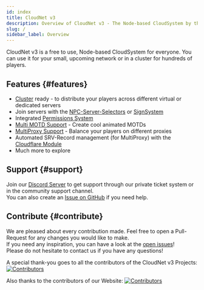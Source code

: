 ```yaml
---
id: index
title: CloudNet v3
description: Overview of CloudNet v3 - The Node-based CloudSystem by the CloudNetService Team and Community
slug: /
sidebar_label: Overview
---
```


CloudNet v3 is a free to use, Node-based CloudSystem for everyone.
You can use it for your small, upcoming network or in a cluster for hundreds of players.

## Features {#features}

- [Cluster](setup/cluster.md) ready - to distribute your players across different virtual or dedicated servers
- Join servers with the [NPC-Server-Selectors](modules/npcs.md) or [SignSystem](modules/signs.md)
- Integrated [Permissions System](modules/cloudperms.md)
- [Multi MOTD Support](modules/syncproxy.md) - Create cool animated MOTDs
- [MultiProxy Support](modules/syncproxy.md) - Balance your players on different proxies
- Automated SRV-Record management (for MultiProxy) with the [Cloudflare Module](modules/cloudflare.md)
- Much more to explore

## Support {#support}

Join our [Discord Server](https://discord.cloudnetservice.eu) to get support through our private ticket system
or in the community support channel.  
You can also create an [Issue on GitHub](https://github.com/CloudNetService/CloudNet-v3/issues/new/choose) if you need help.

## Contribute {#contribute}

We are pleased about every contribution made. Feel free to open a Pull-Request for any changes you would like to make.  
If you need any inspiration, you can have a look at the [open issues](https://github.com/CloudNetService/CloudNet-v3/issues)!  
Please do not hesitate to contact us if you have any questions!

A special thank-you goes to all the contributors of the CloudNet v3 Projects:
<a href="https://github.com/CloudNetService/CloudNet-v3/graphs/contributors">
<img src="https://contrib.rocks/image?repo=CloudNetService/CloudNet-v3" alt="Contributors"/>
</a>

Also thanks to the contributors of our Website:
<a href="https://github.com/CloudNetService/website/graphs/contributors">
<img src="https://contrib.rocks/image?repo=CloudNetService/website" alt="Contributors"/>
</a>
